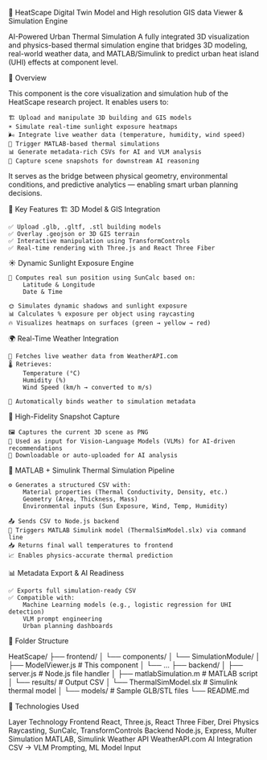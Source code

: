 🌇 HeatScape Digital Twin Model and High resolution GIS data Viewer & Simulation Engine

AI-Powered Urban Thermal Simulation
A fully integrated 3D visualization and physics-based thermal simulation engine that bridges 3D modeling, real-world weather data, and MATLAB/Simulink to predict urban heat island (UHI) effects at component level. 

🌟 Overview 

This component is the core visualization and simulation hub of the HeatScape research project. It enables users to: 

    🏗️ Upload and manipulate 3D building and GIS models
    ☀️ Simulate real-time sunlight exposure heatmaps
    🌬️ Integrate live weather data (temperature, humidity, wind speed)
    🧪 Trigger MATLAB-based thermal simulations
    📊 Generate metadata-rich CSVs for AI and VLM analysis
    📸 Capture scene snapshots for downstream AI reasoning
     

It serves as the bridge between physical geometry, environmental conditions, and predictive analytics — enabling smart urban planning decisions. 
 
🚀 Key Features 
🏗️ 3D Model & GIS Integration 

    ✅ Upload .glb, .gltf, .stl building models
    ✅ Overlay .geojson or 3D GIS terrain
    ✅ Interactive manipulation using TransformControls
    ✅ Real-time rendering with Three.js and React Three Fiber
     

☀️ Dynamic Sunlight Exposure Engine 

    🔅 Computes real sun position using SunCalc based on:
        Latitude & Longitude
        Date & Time
         
    🌞 Simulates dynamic shadows and sunlight exposure
    📊 Calculates % exposure per object using raycasting
    🔥 Visualizes heatmaps on surfaces (green → yellow → red)
     

🌍 Real-Time Weather Integration 

    📡 Fetches live weather data from WeatherAPI.com 
    🌡️ Retrieves:
        Temperature (°C)
        Humidity (%)
        Wind Speed (km/h → converted to m/s)
         
    🔄 Automatically binds weather to simulation metadata
     

📸 High-Fidelity Snapshot Capture 

    🖼️ Captures the current 3D scene as PNG
    🎯 Used as input for Vision-Language Models (VLMs) for AI-driven recommendations
    💾 Downloadable or auto-uploaded for AI analysis
     

🧪 MATLAB + Simulink Thermal Simulation Pipeline 

    ⚙️ Generates a structured CSV with:
        Material properties (Thermal Conductivity, Density, etc.)
        Geometry (Area, Thickness, Mass)
        Environmental inputs (Sun Exposure, Wind, Temp, Humidity)
         
    📤 Sends CSV to Node.js backend
    🤖 Triggers MATLAB Simulink model (ThermalSimModel.slx) via command line
    📥 Returns final wall temperatures to frontend
    📈 Enables physics-accurate thermal prediction
     

📊 Metadata Export & AI Readiness 

    ✅ Exports full simulation-ready CSV
    ✅ Compatible with:
        Machine Learning models (e.g., logistic regression for UHI detection)
        VLM prompt engineering
        Urban planning dashboards
         
 📂 Folder Structure
 
 HeatScape/
├── frontend/
│   └── components/
│       └── SimulationModule/
│           ├── ModelViewer.js         # This component
│           └── ...
├── backend/
│   ├── server.js                      # Node.js file handler
│   ├── matlabSimulation.m             # MATLAB script
│   └── results/                       # Output CSV
│   └── ThermalSimModel.slx            # Simulink thermal model
│   └── models/                        # Sample GLB/STL files
└── README.md

🔧 Technologies Used

Layer	                Technology
Frontend	            React, Three.js, React Three Fiber, Drei
Physics	              Raycasting, SunCalc, TransformControls
Backend	              Node.js, Express, Multer
Simulation	          MATLAB, Simulink
Weather               API	WeatherAPI.com
AI Integration	      CSV → VLM Prompting, ML Model Input
